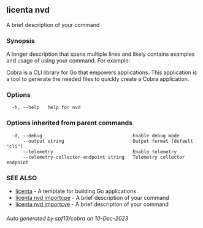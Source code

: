 ## licenta nvd

A brief description of your command

### Synopsis

A longer description that spans multiple lines and likely contains examples
and usage of using your command. For example:

Cobra is a CLI library for Go that empowers applications.
This application is a tool to generate the needed files
to quickly create a Cobra application.

### Options

```
  -h, --help   help for nvd
```

### Options inherited from parent commands

```
  -d, --debug                                 Enable debug mode
      --output string                         Output format (default "cli")
      --telemetry                             Enable telemetry
      --telemetry-collector-endpoint string   Telemetry collector endpoint
```

### SEE ALSO

* [licenta](licenta.md)	 - A template for building Go applications
* [licenta nvd importcpe](licenta_nvd_importcpe.md)	 - A brief description of your command
* [licenta nvd importcve](licenta_nvd_importcve.md)	 - A brief description of your command

###### Auto generated by spf13/cobra on 10-Dec-2023
